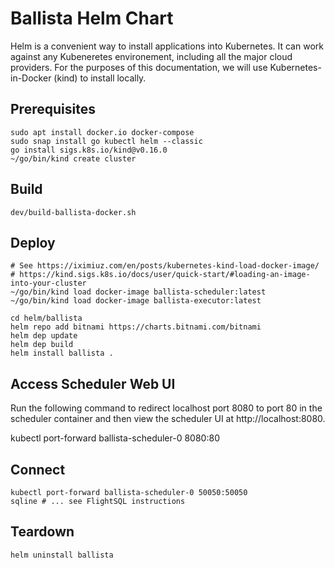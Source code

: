 <!---
  Licensed to the Apache Software Foundation (ASF) under one
  or more contributor license agreements.  See the NOTICE file
  distributed with this work for additional information
  regarding copyright ownership.  The ASF licenses this file
  to you under the Apache License, Version 2.0 (the
  "License"); you may not use this file except in compliance
  with the License.  You may obtain a copy of the License at

    http://www.apache.org/licenses/LICENSE-2.0

  Unless required by applicable law or agreed to in writing,
  software distributed under the License is distributed on an
  "AS IS" BASIS, WITHOUT WARRANTIES OR CONDITIONS OF ANY
  KIND, either express or implied.  See the License for the
  specific language governing permissions and limitations
  under the License.
-->

# Ballista Helm Chart

Helm is a convenient way to install applications into Kubernetes. It can work against any Kubeneretes environement,
including all the major cloud providers. 
For the purposes of this documentation, we will use Kubernetes-in-Docker (kind) to install locally.

## Prerequisites

```shell
sudo apt install docker.io docker-compose
sudo snap install go kubectl helm --classic
go install sigs.k8s.io/kind@v0.16.0
~/go/bin/kind create cluster
```

## Build

```shell
dev/build-ballista-docker.sh
```

## Deploy

```shell
# See https://iximiuz.com/en/posts/kubernetes-kind-load-docker-image/
# https://kind.sigs.k8s.io/docs/user/quick-start/#loading-an-image-into-your-cluster
~/go/bin/kind load docker-image ballista-scheduler:latest
~/go/bin/kind load docker-image ballista-executor:latest

cd helm/ballista
helm repo add bitnami https://charts.bitnami.com/bitnami
helm dep update 
helm dep build 
helm install ballista .
```

## Access Scheduler Web UI

Run the following command to redirect localhost port 8080 to port 80 in the scheduler container and then view the scheduler UI at http://localhost:8080. 

kubectl port-forward ballista-scheduler-0 8080:80

## Connect

```shell
kubectl port-forward ballista-scheduler-0 50050:50050
sqline # ... see FlightSQL instructions
```

## Teardown

```shell
helm uninstall ballista
```